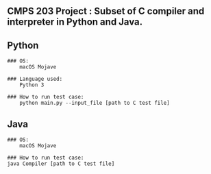 
## CMPS 203 Project : Subset of C compiler and interpreter in Python and Java.

## Python

    ### OS:
        macOS Mojave
    
    ### Language used:
        Python 3
    
    ### How to run test case:
        python main.py --input_file [path to C test file]
        

## Java

    ### OS:
        macOS Mojave
        
    ### How to run test case:
	java Compiler [path to C test file]

        


    
 



